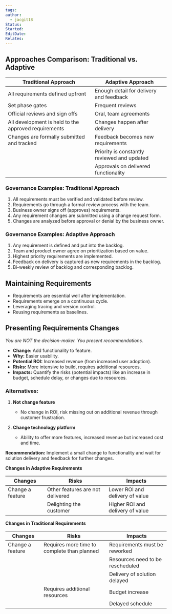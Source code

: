 ```yaml
---
tags: 
author:
  - jacgit18
Status: 
Started: 
EditDate: 
Relates:
---
```

## **Approaches Comparison: Traditional vs. Adaptive**

| Traditional Approach                                 | Adaptive Approach                           |
| ---------------------------------------------------- | ------------------------------------------- |
| All requirements defined upfront                     | Enough detail for delivery and feedback     |
| Set phase gates                                      | Frequent reviews                            |
| Official reviews and sign offs                       | Oral, team agreements                       |
| All development is held to the approved requirements | Changes happen after delivery               |
| Changes are formally submitted and tracked           | Feedback becomes new requirements            |
|                                                      | Priority is constantly reviewed and updated |
|                                                      | Approvals on delivered functionality        |

### **Governance Examples: Traditional Approach**

1. All requirements must be verified and validated before review.
2. Requirements go through a formal review process with the team.
3. Business owner signs off (approves) requirements.
4. Any requirement changes are submitted using a change request form.
5. Changes are analyzed before approval or denial by the business owner.

### **Governance Examples: Adaptive Approach**

1. Any requirement is defined and put into the backlog.
2. Team and product owner agree on prioritization based on value.
3. Highest priority requirements are implemented.
4. Feedback on delivery is captured as new requirements in the backlog.
5. Bi-weekly review of backlog and corresponding backlog.

## **Maintaining Requirements**

- Requirements are essential well after implementation.
- Requirements emerge on a continuous cycle.
- Leveraging tracing and version control.
- Reusing requirements as baselines.

## **Presenting Requirements Changes**

*You are NOT the decision-maker. You present recommendations.*

- **Change:** Add functionality to feature.
- **Why:** Easier usability.
- **Potential ROI:** Increased revenue (from increased user adoption).
- **Risks:** More intensive to build, requires additional resources.
- **Impacts:** Quantify the risks (potential impacts) like an increase in budget, schedule delay, or changes due to resources.

### **Alternatives:**

1. **Not change feature**
   - No change in ROI, risk missing out on additional revenue through customer frustration.

2. **Change technology platform**
   - Ability to offer more features, increased revenue but increased cost and time.

**Recommendation:** Implement a small change to functionality and wait for solution delivery and feedback for further changes.

**Changes in Adaptive Requirements**

| Changes          | Risks                            | Impacts                          |
| ---------------- | -------------------------------- | -------------------------------- |
| Change a feature | Other features are not delivered | Lower ROI and delivery of value  |
|                  | Delighting the customer          | Higher ROI and delivery of value |

**Changes in Traditional Requirements**

| Changes          | Risks                                       | Impacts                          |
| ---------------- | ------------------------------------------- | -------------------------------- |
| Change a feature | Requires more time to complete than planned | Requirements must be reworked    |
|                  |                                             | Resources need to be rescheduled |
|                  |                                             | Delivery of solution delayed     |
|                  | Requires additional resources               | Budget increase                  |
|                  |                                             | Delayed schedule                 |